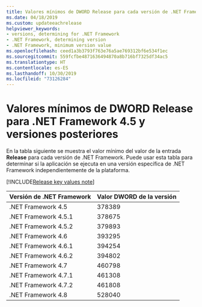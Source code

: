 ```yaml
---
title: Valores mínimos de DWORD Release para cada versión de .NET Framework
ms.date: 04/18/2019
ms.custom: updateeachrelease
helpviewer_keywords:
- versions, determining for .NET Framework
- .NET Framework, determining version
- .NET Framework, minimum version value
ms.openlocfilehash: ceed1a3b3793f763e76a5ae769312bf6e534f1ec
ms.sourcegitcommit: 559fcfbe4871636494870a8b716bf7325df34ac5
ms.translationtype: HT
ms.contentlocale: es-ES
ms.lasthandoff: 10/30/2019
ms.locfileid: "73126284"
---
```

# <a name="the-minimum-values-of-the-release-dword-for-net-framework-45-and-later-versions"></a>Valores mínimos de DWORD Release para .NET Framework 4.5 y versiones posteriores

En la tabla siguiente se muestra el valor mínimo del valor de la entrada **Release** para cada versión de .NET Framework. Puede usar esta tabla para determinar si la aplicación se ejecuta en una versión específica de .NET Framework independientemente de la plataforma.

[!INCLUDE[Release key values note](~/includes/version-keys-note.md)]

|Versión de .NET Framework|Valor DWORD de la versión|
|--------------------------------|-------------|
|.NET Framework 4.5|378389|
|.NET Framework 4.5.1|378675|
|.NET Framework 4.5.2|379893|
|.NET Framework 4.6|393295|
|.NET Framework 4.6.1|394254|
|.NET Framework 4.6.2|394802|
|.NET Framework 4.7|460798|
|.NET Framework 4.7.1|461308|
|.NET Framework 4.7.2|461808|
|.NET Framework 4.8|528040|
